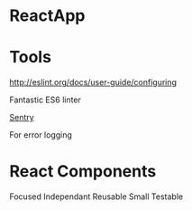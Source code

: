 # ReactApp

# Tools

http://eslint.org/docs/user-guide/configuring

Fantastic ES6 linter

[Sentry](https://sentry.io/keir/)

For error logging

# React Components

  Focused
  Independant
  Reusable
  Small
  Testable


